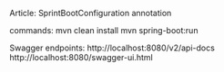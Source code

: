 Article:
SprintBootConfiguration annotation

commands:
mvn clean install
mvn spring-boot:run

Swagger endpoints:
http://localhost:8080/v2/api-docs
http://localhost:8080/swagger-ui.html